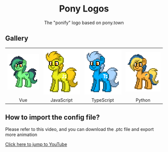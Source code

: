 <div style="text-align: center">
  <h1>Pony Logos</h1>
  <p>The "ponify" logo based on pony.town</p>
</div>

## Gallery

<table style="text-align: center">
  <tr>
    <td><img src="./vuejs/vue-pony.gif"/></td>
    <td><img src="./javascript/js-pony.gif"/></td>
    <td><img src="./typescript/ts-pony.gif"></td>
    <td><img src="./python/py-pony.gif"/></td>
  </tr>
  <tr>
    <td>Vue</td>
    <td>JavaScript</td>
    <td>TypeScript</td>
    <td>Python</td>
  </tr>
</table>

## How to import the config file?

Please refer to this video, and you can download the .ptc file and export more animation

[Click here to jump to YouTube](https://www.youtube.com/watch?v=t2K1e2JJ1T0)